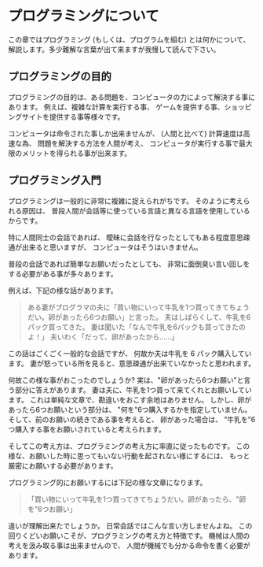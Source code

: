 プログラミングについて
===================

この章ではプログラミング (もしくは、プログラムを組む) とは何かについて、
解説します。多少難解な言葉が出て来ますが我慢して読んで下さい。

## プログラミングの目的

プログラミングの目的は、ある問題を、コンピュータの力によって解決する事にあります。
例えば、複雑な計算を実行する事、
ゲームを提供する事、ショッピングサイトを提供する事等様々です。

コンピュータは命令された事しか出来ませんが、
(人間と比べて) 計算速度は高速な為、
問題を解決する方法を人間が考え、
コンピュータが実行する事で最大限のメリットを得られる事が出来ます。

## プログラミング入門

プログラミングは一般的に非常に複雑に捉えられがちです。
そのように考えられる原因は、
普段人間が会話等に使っている言語と異なる言語を使用しているからです。

特に人間同士の会話であれば、
曖昧に会話を行なったとしてもある程度意思疎通が出来ると思いますが、
コンピュータはそうはいきません。

普段の会話であれば簡単なお願いだったとしても、
非常に面倒臭い言い回しをする必要がある事が多々あります。

例えば、下記の様な話があります。
> ある妻がプログラマの夫に「買い物にいって牛乳を1つ買ってきてちょうだい。卵があったら6つお願い」と言った。
> 夫はしばらくして、牛乳を6パック買ってきた。
> 妻は聞いた「なんで牛乳を6パックも買ってきたのよ！」
> 夫いわく「だって、卵があったから……」

この話はごくごく一般的な会話ですが、
何故か夫は牛乳を 6 パック購入しています。
妻が怒っている所を見ると、意思疎通が出来ていなかったと思われます。

何故この様な事がおこったのでしょうか?
実は、"卵があったら6つお願い"と言う部分に答えがあります。
妻は夫に、牛乳を1つ買って来てくれとお願いしています。
これは単純な文章で、勘違いをおこす余地はありません。
しかし、卵があったら6つお願いという部分は、
"何を"6つ購入するかを指定していません。
そして、前のお願いの続きである事を考えると、
卵があった場合は、
"牛乳を"6つ購入する事をお願いされていると考えられます。

そしてこの考え方は、プログラミングの考え方に率直に従ったものです。
この様な、お願いした時に思ってもいない行動を起されない様にするには、
もっと厳密にお願いする必要があります。

プログラミング的にお願いするには下記の様な文章になります。
> 「買い物にいって牛乳を1つ買ってきてちょうだい。卵があったら、"卵を"6つお願い」

違いが理解出来たでしょうか。
日常会話ではこんな言い方しませんよね。
この回りくどいお願いこそが、プログラミングの考え方と特徴です。
機械は人間の考えを汲み取る事は出来ませんので、
人間が機械でも分かる命令を書く必要があります。

